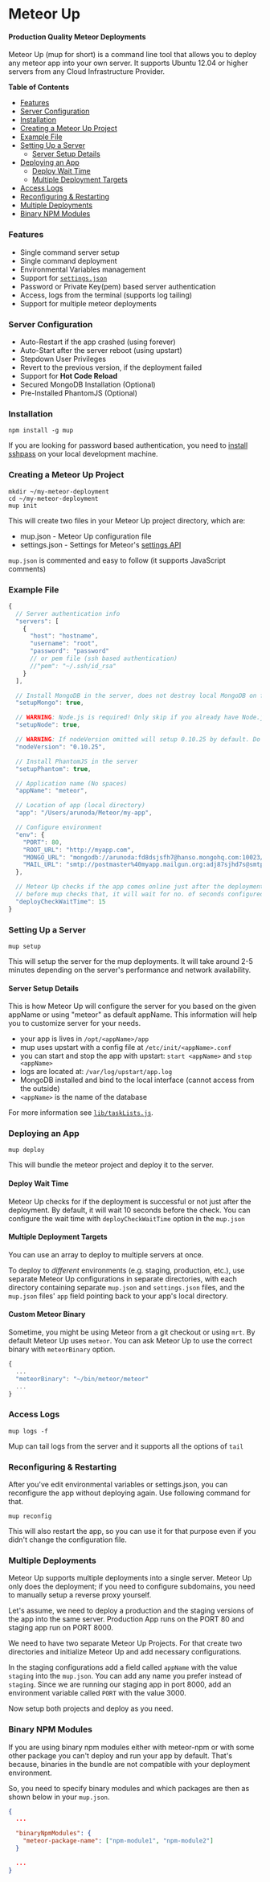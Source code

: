 # Meteor Up

#### Production Quality Meteor Deployments

Meteor Up (mup for short) is a command line tool that allows you to deploy any meteor app into your own server. It supports Ubuntu 12.04 or higher servers from any Cloud Infrastructure Provider.

**Table of Contents**

- [Features](#features)
- [Server Configuration](#server-configuration)
- [Installation](#installation)
- [Creating a Meteor Up Project](#creating-a-meteor-up-project)
- [Example File](#example-file)
- [Setting Up a Server](#setting-up-a-server)
    - [Server Setup Details](#server-setup-details)
- [Deploying an App](#deploying-an-app)
    - [Deploy Wait Time](#deploy-wait-time)
    - [Multiple Deployment Targets](#multiple-deployment-targets)
- [Access Logs](#access-logs)
- [Reconfiguring & Restarting](#reconfiguring--restarting)
- [Multiple Deployments](#multiple-deployments)
- [Binary NPM Modules](#binary-npm-modules)

### Features

* Single command server setup
* Single command deployment
* Environmental Variables management
* Support for [`settings.json`](http://docs.meteor.com/#meteor_settings)
* Password or Private Key(pem) based server authentication
* Access, logs from the terminal (supports log tailing)
* Support for multiple meteor deployments

### Server Configuration

* Auto-Restart if the app crashed (using forever)
* Auto-Start after the server reboot (using upstart)
* Stepdown User Privileges
* Revert to the previous version, if the deployment failed
* Support for **Hot Code Reload**
* Secured MongoDB Installation (Optional)
* Pre-Installed PhantomJS (Optional)

### Installation

    npm install -g mup

If you are looking for password based authentication, you need to [install sshpass](https://gist.github.com/arunoda/7790979) on your local development machine.

### Creating a Meteor Up Project

    mkdir ~/my-meteor-deployment
    cd ~/my-meteor-deployment
    mup init

This will create two files in your Meteor Up project directory, which are:

  * mup.json - Meteor Up configuration file
  * settings.json - Settings for Meteor's [settings API](http://docs.meteor.com/#meteor_settings)

`mup.json` is commented and easy to follow (it supports JavaScript comments)

### Example File

```js
{
  // Server authentication info
  "servers": [
    {
      "host": "hostname",
      "username": "root",
      "password": "password"
      // or pem file (ssh based authentication)
      //"pem": "~/.ssh/id_rsa"
    }
  ],

  // Install MongoDB in the server, does not destroy local MongoDB on future setup
  "setupMongo": true,

  // WARNING: Node.js is required! Only skip if you already have Node.js installed on server.
  "setupNode": true,

  // WARNING: If nodeVersion omitted will setup 0.10.25 by default. Do not use v, only version number.
  "nodeVersion": "0.10.25",

  // Install PhantomJS in the server
  "setupPhantom": true,

  // Application name (No spaces)
  "appName": "meteor",

  // Location of app (local directory)
  "app": "/Users/arunoda/Meteor/my-app",

  // Configure environment
  "env": {
    "PORT": 80,
    "ROOT_URL": "http://myapp.com",
    "MONGO_URL": "mongodb://arunoda:fd8dsjsfh7@hanso.mongohq.com:10023/MyApp",
    "MAIL_URL": "smtp://postmaster%40myapp.mailgun.org:adj87sjhd7s@smtp.mailgun.org:587/"
  },

  // Meteor Up checks if the app comes online just after the deployment
  // before mup checks that, it will wait for no. of seconds configured below
  "deployCheckWaitTime": 15
}
```

### Setting Up a Server

    mup setup

This will setup the server for the mup deployments. It will take around 2-5 minutes depending on the server's performance and network availability.

#### Server Setup Details

This is how Meteor Up will configure the server for you based on the given appName or using "meteor" as default appName. This information will help you to customize server for your needs.

* your app is lives in `/opt/<appName>/app`
* mup uses upstart with a config file at `/etc/init/<appName>.conf`
* you can start and stop the app with upstart: `start <appName>` and `stop <appName>`
* logs are located at: `/var/log/upstart/app.log`
* MongoDB installed and bind to the local interface (cannot access from the outside)
* `<appName>` is the name of the database

For more information see [`lib/taskLists.js`](https://github.com/arunoda/meteor-up/blob/master/lib/taskLists.js).

### Deploying an App

    mup deploy

This will bundle the meteor project and deploy it to the server.

#### Deploy Wait Time

Meteor Up checks for if the deployment is successful or not just after the deployment. By default, it will wait 10 seconds before the check. You can configure the wait time with `deployCheckWaitTime` option in the `mup.json`

#### Multiple Deployment Targets

You can use an array to deploy to multiple servers at once. 

To deploy to *different* environments (e.g. staging, production, etc.), use separate Meteor Up configurations in separate directories, with each directory containing separate `mup.json` and `settings.json` files, and the `mup.json` files' `app` field pointing back to your app's local directory. 

#### Custom Meteor Binary

Sometime, you might be using Meteor from a git checkout or using `mrt`. By default Meteor Up uses `meteor`. You can ask Meteor Up to use the correct binary with `meteorBinary` option.

~~~js
{
  ...
  "meteorBinary": "~/bin/meteor/meteor"
  ...
}
~~~

### Access Logs

    mup logs -f

Mup can tail logs from the server and it supports all the options of `tail`

### Reconfiguring & Restarting

After you've edit environmental variables or settings.json, you can reconfigure the app without deploying again. Use following command for that.

    mup reconfig

This will also restart the app, so you can use it for that purpose even if you didn't change the configuration file. 

### Multiple Deployments

Meteor Up supports multiple deployments into a single server. Meteor Up only does the deployment; if you need to configure subdomains, you need to manually setup a reverse proxy yourself.

Let's assume, we need to deploy a production and the staging versions of the app into the same server. Production App runs on the PORT 80 and staging app run on PORT 8000.

We need to have two separate Meteor Up Projects. For that create two directories and initialize Meteor Up and add necessary configurations.

In the staging configurations add a field called `appName` with the value `staging` into the `mup.json`. You can add any name you prefer instead of `staging`. Since we are running our staging app in port 8000, add an environment variable called `PORT` with the value 3000.

Now setup both projects and deploy as you need.

### Binary NPM Modules

If you are using binary npm modules either with meteor-npm or with some other package you can't deploy and run your app by default. That's because, binaries in the bundle are not compatible with your deployment environment.

So, you need to specify binary modules and which packages are then as shown below in your `mup.json`.

~~~json
{
  ...

  "binaryNpmModules": {
    "meteor-package-name": ["npm-module1", "npm-module2"]
  } 

  ...
}
~~~
